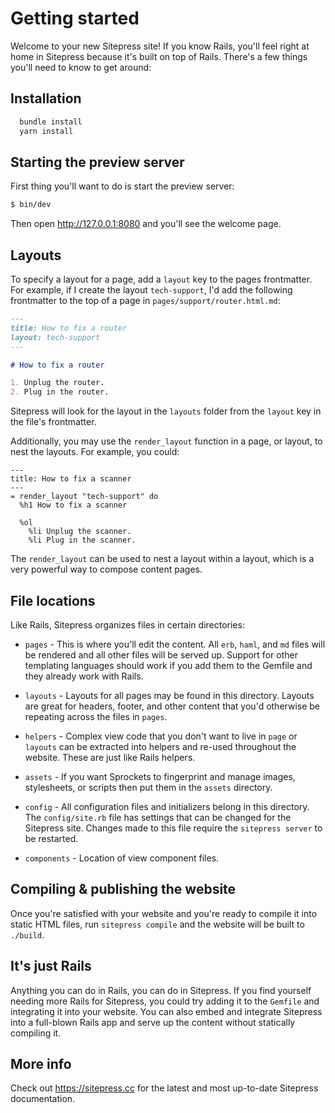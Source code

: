 # Getting started

Welcome to your new Sitepress site! If you know Rails, you'll feel right at home in Sitepress because it's built on top of Rails. There's a few things you'll need to know to get around:

## Installation

```sh
  bundle install
  yarn install
```

## Starting the preview server

First thing you'll want to do is start the preview server:

```sh
$ bin/dev
```

Then open http://127.0.0.1:8080 and you'll see the welcome page.

## Layouts

To specify a layout for a page, add a `layout` key to the pages frontmatter. For example, if I create the layout `tech-support`, I'd add the following frontmatter to the top of a page in `pages/support/router.html.md`:

```md
---
title: How to fix a router
layout: tech-support
---

# How to fix a router

1. Unplug the router.
2. Plug in the router.
```

Sitepress will look for the layout in the `layouts` folder from the `layout` key in the file's frontmatter.

Additionally, you may use the `render_layout` function in a page, or layout, to nest the layouts. For example, you could:

```haml
---
title: How to fix a scanner
---
= render_layout "tech-support" do
  %h1 How to fix a scanner

  %ol
    %li Unplug the scanner.
    %li Plug in the scanner.
```

The `render_layout` can be used to nest a layout within a layout, which is a very powerful way to compose content pages.

## File locations

Like Rails, Sitepress organizes files in certain directories:

* `pages` - This is where you'll edit the content. All `erb`, `haml`, and `md` files will be rendered and all other files will be served up. Support for other templating languages should work if you add them to the Gemfile and they already work with Rails.

* `layouts` - Layouts for all pages may be found in this directory. Layouts are great for headers, footer, and other content that you'd otherwise be repeating across the files in `pages`.

* `helpers` - Complex view code that you don't want to live in `page` or `layouts` can be extracted into helpers and re-used throughout the website. These are just like Rails helpers.

* `assets` - If you want Sprockets to fingerprint and manage images, stylesheets, or scripts then put them in the `assets` directory.

* `config` - All configuration files and initializers belong in this directory. The `config/site.rb` file has settings that can be changed for the Sitepress site. Changes made to this file require the `sitepress server` to be restarted.

* `components` - Location of view component files.

## Compiling & publishing the website

Once you're satisfied with your website and you're ready to compile it into static HTML files, run `sitepress compile` and the website will be built to `./build`.

## It's just Rails

Anything you can do in Rails, you can do in Sitepress. If you find yourself needing more Rails for Sitepress, you could try adding it to the `Gemfile` and integrating it into your website. You can also embed and integrate Sitepress into a full-blown Rails app and serve up the content without statically compiling it.

## More info

Check out https://sitepress.cc for the latest and most up-to-date Sitepress documentation.
